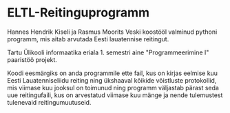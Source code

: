 # ELTL-Reitinguprogramm
Hannes Hendrik Kiseli ja Rasmus Moorits Veski koostööl valminud pythoni programm, mis aitab arvutada Eesti lauatennise reitingut.

Tartu Ülikooli informaatika eriala 1. semestri aine "Programmeerimine I" paaristöö projekt.

Koodi eesmärgiks on anda programmile ette fail, kus on kirjas eelmise kuu Eesti Lauatenniseliidu reiting ning ükshaaval kõikide võistluste protokollid, mis viimase
kuu jooksul on toimunud ning programm väljastab pärast seda uue reitingufaili, kus on arvestatud viimase kuu mänge ja nende tulemustest tulenevaid reitingumuutuseid.
